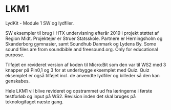 # LKM1
LydKit - Module 1 SW og lydfiler.                                                                                             

SW eksempler til brug i HTX undervisning efterår 2019 i projekt støttet af Region Midt.
Projektejer er Struer Statsskole. Partnere er Herningsholm og Skanderborg gymnasier, samt Soundhub Danmark og Lydens By.
Some sound files are from soundbible and freesound.org. Only for educational purpose.

Tilføjet en revideret version af koden til Micro:Bit som den var til WS2 med 3 knapper på Pin0,1 og 3 for at underbygge eksemplet med Quiz. Quiz eksemplet er også tilføjet incl. de anvendte lydfiler og billeder så den kan genskabes. 

Hele LKM1 vil blive revideret og opstrammet ud fra læringerne i første testforløb og input på WS2. Revision inden det skal bruges på teknologifaget næste gang.

